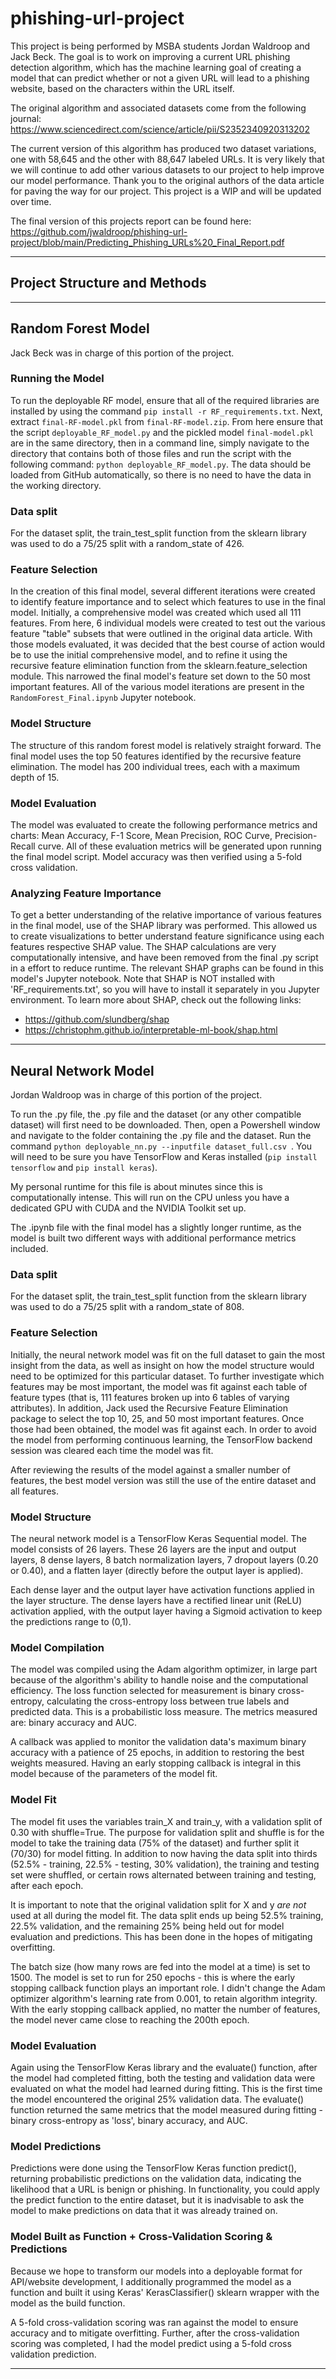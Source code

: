 # phishing-url-project
This project is being performed by MSBA students Jordan Waldroop and Jack Beck.
The goal is to work on improving a current URL phishing detection algorithm, which has the machine learning goal of creating a model that can predict whether or not a given URL will lead to a phishing website, based on the characters within the URL itself.

The original algorithm and associated datasets come from the following journal: https://www.sciencedirect.com/science/article/pii/S2352340920313202

The current version of this algorithm has produced two dataset variations, one with 58,645 and the other with 88,647 labeled URLs.
It is very likely that we will continue to add other various datasets to our project to help improve our model performance.
Thank you to the original authors of the data article for paving the way for our project.
This project is a WIP and will be updated over time.  

The final version of this projects report can be found here: https://github.com/jwaldroop/phishing-url-project/blob/main/Predicting_Phishing_URLs%20_Final_Report.pdf

---

## Project Structure and Methods

---

## Random Forest Model

Jack Beck was in charge of this portion of the project.

### Running the Model
To run the deployable RF model, ensure that all of the required libraries are installed by using the command ```pip install -r RF_requirements.txt```. Next, extract ```final-RF-model.pkl``` from ```final-RF-model.zip```. From here ensure that the script ```deployable_RF_model.py``` and the pickled model ```final-model.pkl``` are in the same directory, then in a command line, simply navigate to the directory that contains both of those files and run the script with the following command: ```python deployable_RF_model.py```. The data should be loaded from GitHub automatically, so there is no need to have the data in the working directory.

### Data split
For the dataset split, the train_test_split function from the sklearn library was used to do a 75/25 split with a random_state of 426.

### Feature Selection
In the creation of this final model, several different iterations were created to identify feature importance and to select which features to use in the final model. Initially, a comprehensive model was created which used all 111 features. From here, 6 individual models were created to test out the various feature "table" subsets that were outlined in the original data article. With those models evaluated, it was decided that the best course of action would be to use the initial comprehensive model, and to refine it using the recursive feature elimination function from the sklearn.feature_selection module. This narrowed the final model's feature set down to the 50 most important features. All of the various model iterations are present in the ```RandomForest_Final.ipynb``` Jupyter notebook.

### Model Structure
The structure of this random forest model is relatively straight forward. The final model uses the top 50 features identified by the recursive feature elimination. The model has 200 individual trees, each with a maximum depth of 15.

### Model Evaluation
The model was evaluated to create the following performance metrics and charts: Mean Accuracy, F-1 Score, Mean Precision, ROC Curve, Precision-Recall curve. All of these evaluation metrics will be generated upon running the final model script. Model accuracy was then verified using a 5-fold cross validation.

### Analyzing Feature Importance
To get a better understanding of the relative importance of various features in the final model, use of the SHAP library was performed. This allowed us to create visualizations to better understand feature significance using each features respective SHAP value. The SHAP calculations are very computationally intensive, and have been removed from the final .py script in a effort to reduce runtime. The relevant SHAP graphs can be found in this model's Jupyter notebook. Note that SHAP is NOT installed with 'RF_requirements.txt', so you will have to install it separately in you Jupyter environment. To learn more about SHAP, check out the following links:
- https://github.com/slundberg/shap
- https://christophm.github.io/interpretable-ml-book/shap.html

---

## Neural Network Model

Jordan Waldroop was in charge of this portion of the project.


To run the .py file, the .py file and the dataset (or any other compatible dataset) will first need to be downloaded. Then, open a Powershell window and navigate to the folder containing the .py file and the dataset. Run the command ```python deployable_nn.py --inputfile dataset_full.csv ```. You will need to be sure you have TensorFlow and Keras installed (```pip install tensorflow``` and ```pip install keras```).

My personal runtime for this file is about  minutes since this is computationally intense. This will run on the CPU unless you have a dedicated GPU with CUDA and the NVIDIA Toolkit set up.

The .ipynb file with the final model has a slightly longer runtime, as the model is built two different ways with additional performance metrics included.

### Data split
For the dataset split, the train_test_split function from the sklearn library was used to do a 75/25 split with a random_state of 808.

### Feature Selection
Initially, the neural network model was fit on the full dataset to gain the most insight from the data, as well as insight on how the model structure would need to be optimized for this particular dataset. To further investigate which features may be most important, the model was fit against each table of feature types (that is, 111 features broken up into 6 tables of varying attributes). In addition, Jack used the Recursive Feature Elimination package to select the top 10, 25, and 50 most important features. Once those had been obtained, the model was fit against each. In order to avoid the model from performing continuous learning, the TensorFlow backend session was cleared each time the model was fit.

After reviewing the results of the model against a smaller number of features, the best model version was still the use of the entire dataset and all features.

### Model Structure
The neural network model is a TensorFlow Keras Sequential model. The model consists of 26 layers. These 26 layers are the input and output layers, 8 dense layers, 8 batch normalization layers, 7 dropout layers (0.20 or 0.40), and a flatten layer (directly before the output layer is applied).

Each dense layer and the output layer have activation functions applied in the layer structure. The dense layers have a rectified linear unit (ReLU) activation applied, with the output layer having a Sigmoid activation to keep the predictions range to (0,1).


### Model Compilation
The model was compiled using the Adam algorithm optimizer, in large part because of the algorithm's ability to handle noise and the computational efficiency. The loss function selected for measurement is binary cross-entropy, calculating the cross-entropy loss between true labels and predicted data. This is a probabilistic loss measure. The metrics measured are: binary accuracy and AUC.

A callback was applied to monitor the validation data's maximum binary accuracy with a patience of 25 epochs, in addition to restoring the best weights measured. Having an early stopping callback is integral in this model because of the parameters of the model fit.

### Model Fit
The model fit uses the variables train_X and train_y, with a validation split of 0.30 with shuffle=True. The purpose for validation split and shuffle is for the model to take the training data (75% of the dataset) and further split it (70/30) for model fitting. In addition to now having the data split into thirds (52.5% - training, 22.5% - testing, 30% validation), the training and testing set were shuffled, or certain rows alternated between training and testing, after each epoch.

It is important to note that the original validation split for X and y *are not* used at all during the model fit. The data split ends up being 52.5% training, 22.5% validation, and the remaining 25% being held out for model evaluation and predictions. This has been done in the hopes of mitigating overfitting.

The batch size (how many rows are fed into the model at a time) is set to 1500. The model is set to run for 250 epochs - this is where the early stopping callback function plays an important role. I didn't change the Adam optimizer algorithm's learning rate from 0.001, to retain algorithm integrity. With the early stopping callback applied, no matter the number of features, the model never came close to reaching the 200th epoch.

### Model Evaluation
Again using the TensorFlow Keras library and the evaluate() function, after the model had completed fitting, both the testing and validation data were evaluated on what the model had learned during fitting. This is the first time the model encountered the original 25% validation data. The evaluate() function returned the same metrics that the model measured during fitting - binary cross-entropy as 'loss', binary accuracy, and AUC.

### Model Predictions
Predictions were done using the TensorFlow Keras function predict(), returning probabilistic predictions on the validation data, indicating the likelihood that a URL is benign or phishing. In functionality, you could apply the predict function to the entire dataset, but it is inadvisable to ask the model to make predictions on data that it was already trained on.

### Model Built as Function + Cross-Validation Scoring & Predictions
Because we hope to transform our models into a deployable format for API/website development, I additionally programmed the model as a function and built it using Keras' KerasClassifier() sklearn wrapper with the model as the build function.

A 5-fold cross-validation scoring was ran against the model to ensure accuracy and to mitigate overfitting. Further, after the cross-validation scoring was completed, I had the model predict using a 5-fold cross validation prediction.


---
